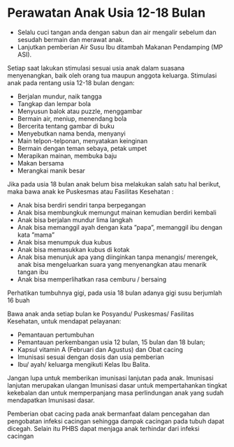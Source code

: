 # Perawatan Anak Usia 12-18 Bulan

- Selalu cuci tangan anda dengan sabun dan air mengalir sebelum dan sesudah bermain dan merawat anak.
- Lanjutkan pemberian Air Susu Ibu ditambah Makanan Pendamping (MP ASI).

Setiap saat lakukan stimulasi sesuai usia anak dalam suasana menyenangkan, baik oleh orang tua maupun anggota keluarga. Stimulasi anak pada rentang usia 12-18 bulan dengan:
- Berjalan mundur, naik tangga 
- Tangkap dan lempar bola
- Menyusun balok atau puzzle, menggambar
- Bermain air, meniup, menendang bola 
- Bercerita tentang gambar di buku 
- Menyebutkan nama benda, menyanyi
- Main telpon-telponan, menyatakan keinginan
- Bermain dengan teman sebaya, petak umpet
- Merapikan mainan, membuka baju 
- Makan bersama
- Merangkai manik besar

Jika pada usia 18 bulan anak belum bisa melakukan salah satu hal berikut, maka bawa anak ke Puskesmas atau Fasilitas Kesehatan : 
- Anak bisa berdiri sendiri tanpa berpegangan
- Anak bisa membungkuk memungut mainan kemudian berdiri kembali
- Anak bisa berjalan mundur lima langkah
- Anak bisa memanggil ayah dengan kata ”papa”, memanggil ibu dengan kata ”mama”
- Anak bisa menumpuk dua kubus
- Anak bisa memasukkan kubus di kotak
- Anak bisa menunjuk apa yang diinginkan tanpa menangis/ merengek, anak bisa mengeluarkan suara yang menyenangkan atau menarik tangan ibu
- Anak bisa memperlihatkan rasa cemburu / bersaing

Perhatikan tumbuhnya gigi, pada usia 18 bulan adanya gigi susu berjumlah 16 buah

Bawa anak anda setiap bulan ke Posyandu/ Puskesmas/ Fasilitas Kesehatan, untuk mendapat pelayanan: 
- Pemantauan pertumbuhan
- Pemantauan perkembangan usia 12 bulan, 15 bulan dan 18 bulan;
- Kapsul vitamin A (Februari dan Agustus) dan Obat cacing
- Imunisasi sesuai dengan dosis dan usia pemberian
- Ibu/ ayah/ keluarga mengikuti Kelas Ibu Balita.

Jangan lupa untuk memberikan imunisasi lanjutan pada anak. Imunisasi lanjutan merupakan ulangan Imunisasi dasar untuk mempertahankan tingkat kekebalan dan untuk memperpanjang masa perlindungan anak yang sudah mendapatkan Imunisasi dasar.

Pemberian obat cacing pada anak bermanfaat dalam pencegahan dan pengobatan infeksi cacingan sehingga dampak cacingan pada tubuh dapat dicegah. Selain itu PHBS dapat menjaga anak terhindar dari infeksi cacingan

